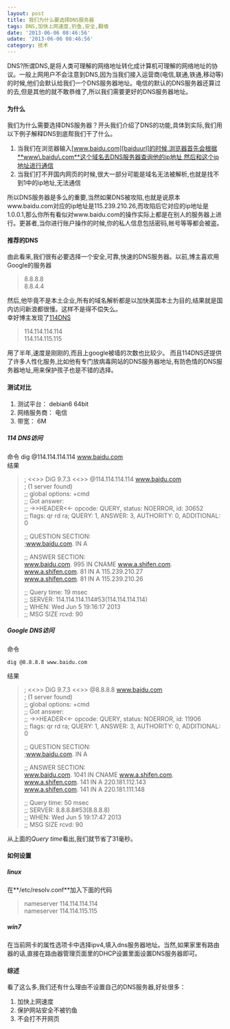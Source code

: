 ```yaml
---
layout: post
title: 我们为什么要选择DNS服务器
tags: DNS,加快上网速度,钓鱼,安全,翻墙
date: '2013-06-06 08:46:56'
udate: '2013-06-06 08:46:56'
category: 技术
---
```

[baiduurl]: http://www.baidu.com, "百度"
[114url]: http://safe.114dns.com/index.html, "114DNS服务器"

DNS?所谓DNS,是将人类可理解的网络地址转化成计算机可理解的网络地址的协议。一般上网用户不会注意到DNS,因为当我们接入运营商(电信,联通,铁通,移动等)的时候,他们会默认给我们一个DNS服务器地址。电信的默认的DNS服务器还算过的去,但是其他的就不敢恭维了,所以我们需要更好的DNS服务器地址。  

#### 为什么
我们为什么需要选择DNS服务器？开头我们介绍了DNS的功能,具体到实际,我们用以下例子解释DNS到底帮我们干了什么。  
1. 当我们在浏览器输入[www.baidu.com][baiduurl]的时候,浏览器首先会根据**www\.baidu\.com**这个域名去DNS服务器查询他的ip地址,然后和这个ip地址进行通信
2. 当我们打不开国内网页的时候,很大一部分可能是域名无法被解析,也就是找不到1中的ip地址,无法通信
  
所以DNS服务器是多么的重要,当然如果DNS被攻陷,也就是说原本www\.baidu\.com对应的ip地址是115\.239\.210\.26,而攻陷后它对应的ip地址是1\.0\.0\.1,那么你所有看似对www\.baidu\.com的操作实际上都是在别人的服务器上进行。更甚者,当你进行账户操作的时候,你的私人信息包括密码,帐号等等都会被盗。  
  
#### 推荐的DNS
由此看来,我们很有必要选择一个安全,可靠,快速的DNS服务器。以前,博主喜欢用Google的服务器

> 8\.8\.8\.8  
> 8\.8\.4\.4  

然后,他毕竟不是本土企业,所有的域名解析都是以加快美国本土为目的,结果就是国内访问新浪都很慢。这样不是得不偿失么。  
幸好博主发现了[114DNS][114url]  

> 114\.114\.114\.114  
> 114\.114\.115\.115  

用了半年,速度是刚刚的,而且上google被墙的次数也比较少。 而且114DNS还提供了许多人性化服务,比如他有专门放病毒网站的DNS服务器地址,有防色情的DNS服务器地址,用来保护孩子也是不错的选择。  
  
#### 测试对比
1. 测试平台： debian6 64bit
2. 网络服务商： 电信
3. 带宽： 6M 
  
##### 114 DNS访问
命令
    dig @114.114.114.114 www.baidu.com  
结果  
> ; <<>> DiG 9.7.3 <<>> @114.114.114.114 www.baidu.com  
> ; (1 server found)  
> ;; global options: +cmd  
> ;; Got answer:  
> ;; ->>HEADER<<- opcode: QUERY, status: NOERROR, id: 30652  
> ;; flags: qr rd ra; QUERY: 1, ANSWER: 3, AUTHORITY: 0, ADDITIONAL: 0  
>   
> ;; QUESTION SECTION:  
> ;www.baidu.com.			IN	A  
>   
> ;; ANSWER SECTION:  
> www.baidu.com.		995	IN	CNAME	www.a.shifen.com.  
> www.a.shifen.com.	81	IN	A	115.239.210.27  
> www.a.shifen.com.	81	IN	A	115.239.210.26  
>   
> ;; Query time: 19 msec  
> ;; SERVER: 114.114.114.114#53(114.114.114.114)  
> ;; WHEN: Wed Jun  5 19:16:17 2013  
> ;; MSG SIZE  rcvd: 90  
  
##### Google DNS访问
命令

    dig @8.8.8.8 www.baidu.com  

结果  

> ; <<>> DiG 9.7.3 <<>> @8.8.8.8 www.baidu.com  
> ; (1 server found)  
> ;; global options: +cmd  
> ;; Got answer:  
> ;; ->>HEADER<<- opcode: QUERY, status: NOERROR, id: 11906  
> ;; flags: qr rd ra; QUERY: 1, ANSWER: 3, AUTHORITY: 0, ADDITIONAL: 0  
>   
> ;; QUESTION SECTION:  
> ;www.baidu.com.			IN	A  
>   
> ;; ANSWER SECTION:  
> www.baidu.com.		1041	IN	CNAME	www.a.shifen.com.  
> www.a.shifen.com.	141	IN	A	220.181.112.143  
> www.a.shifen.com.	141	IN	A	220.181.111.148  
>   
> ;; Query time: 50 msec  
> ;; SERVER: 8.8.8.8#53(8.8.8.8)  
> ;; WHEN: Wed Jun  5 19:17:47 2013  
> ;; MSG SIZE  rcvd: 90  
  
从上面的*Query time*看出,我们就节省了31毫秒。
  
#### 如何设置
##### linux
在**/etc/resolv.conf**加入下面的代码

> nameserver 114.114.114.114  
> nameserver 114.114.115.115  

##### win7
在当前网卡的属性选项卡中选择ipv4,填入dns服务器地址。当然,如果家里有路由器的话,直接在路由器管理页面里的DHCP设置里面设置DNS服务器即可。
  
#### 综述
看了这么多,我们还有什么理由不设置自己的DNS服务器,好处很多：
1. 加快上网速度
2. 保护网站安全不被钓鱼
3. 不会打不开网页
